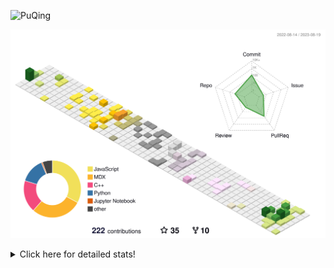 ![PuQing](https://user-images.githubusercontent.com/27223114/171565019-9a56fae6-b08b-421f-99db-7e830da42371.png)

![](./profile-3d-contrib/profile-season-animate.svg)

<details>
<summary>Click here for detailed stats!</summary>

<!--START_SECTION:waka-->
![Lines of code](https://img.shields.io/badge/From%20Hello%20World%20I%27ve%20Written-771.3%20thousand%20lines%20of%20code-blue)

**🐱 My GitHub Data** 

> 📦 254.3 kB Used in GitHub's Storage 
 > 
> 🏆 147 Contributions in the Year 2023
 > 
> 🚫 Not Opted to Hire
 > 
> 📜 30 Public Repositories 
 > 
> 🔑 27 Private Repositories 
 > 
**I'm an Early 🐤** 

```text
🌞 Morning                339 commits         ███░░░░░░░░░░░░░░░░░░░░░░   13.06 % 
🌆 Daytime                1250 commits        ████████████░░░░░░░░░░░░░   48.15 % 
🌃 Evening                248 commits         ██░░░░░░░░░░░░░░░░░░░░░░░   09.55 % 
🌙 Night                  759 commits         ███████░░░░░░░░░░░░░░░░░░   29.24 % 
```


📊 **This Week I Spent My Time On** 

```text
💬 Programming Languages: 
Markdown                 1 hr 30 mins        █████████████░░░░░░░░░░░░   53.41 % 
Python                   1 hr 17 mins        ███████████░░░░░░░░░░░░░░   45.83 % 
XML                      1 min               ░░░░░░░░░░░░░░░░░░░░░░░░░   00.75 % 
JavaScript               0 secs              ░░░░░░░░░░░░░░░░░░░░░░░░░   00.01 % 

🔥 Editors: 
Obsidian                 1 hr 30 mins        █████████████░░░░░░░░░░░░   53.41 % 
VS Code                  1 hr 18 mins        ████████████░░░░░░░░░░░░░   46.59 % 

💻 Operating System: 
Windows                  1 hr 31 mins        ██████████████░░░░░░░░░░░   54.17 % 
WSL                      1 hr 17 mins        ███████████░░░░░░░░░░░░░░   45.83 % 
```


<!--END_SECTION:waka-->
</details>
